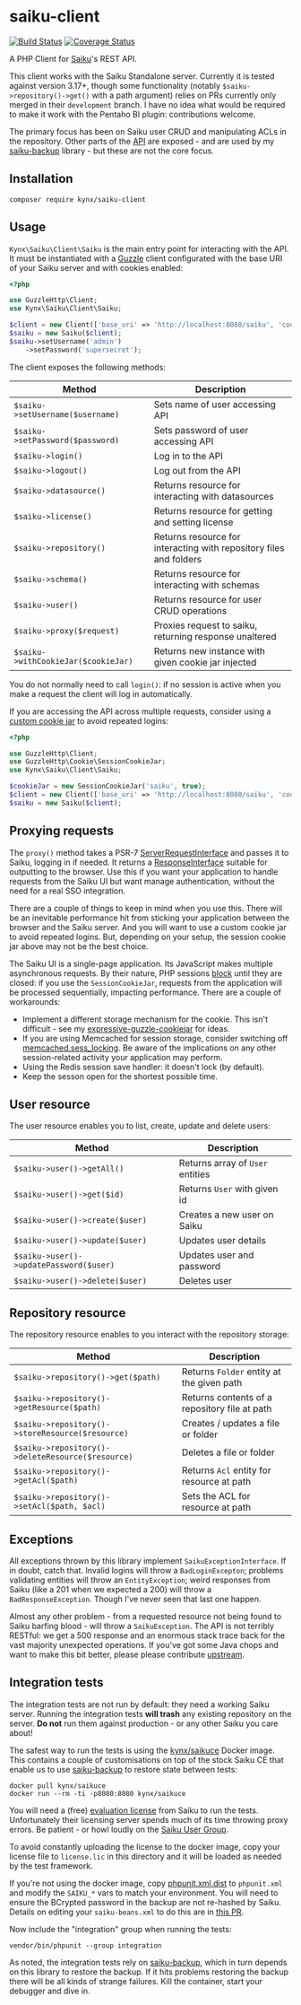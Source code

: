 # saiku-client

[![Build Status](https://travis-ci.org/kynx/saiku-client.svg?branch=master)](https://travis-ci.org/kynx/saiku-client)
[![Coverage Status](https://coveralls.io/repos/github/kynx/saiku-client/badge.svg?branch=master)](https://coveralls.io/github/kynx/saiku-client?branch=master)

A PHP Client for [Saiku]'s REST API.

This client works with the Saiku Standalone server. Currently it is tested against version 3.17+, though some 
functionality (notably `$saiku->repository()->get()` with a path argument) relies on PRs currently only merged in their 
`development` branch. I have no idea what would be required to make it work with the Pentaho BI plugin: contributions
welcome.

The primary focus has been on Saiku user CRUD and manipulating ACLs in the repository. Other parts of the [API] are 
exposed - and are used by my [saiku-backup] library - but these are not the core focus.


## Installation

```
composer require kynx/saiku-client
```

## Usage

`Kynx\Saiku\Client\Saiku` is the main entry point for interacting with the API. It must be instantiated with a [Guzzle] 
client configurated with the base URI of your Saiku server and with cookies enabled:

```php
<?php

use GuzzleHttp\Client;
use Kynx\Saiku\Client\Saiku;

$client = new Client(['base_uri' => 'http://localhost:8080/saiku', 'cookies' => true]);
$saiku = new Saiku($client);
$saiku->setUsername('admin')
    ->setPassword('supersecret');
``` 

The client exposes the following methods:

| Method                              | Description                                                                     |
| ----------------------------------- | ------------------------------------------------------------------------------- |
| `$saiku->setUsername($username)`    | Sets name of user accessing API                                                 |
| `$saiku->setPassword($password)`    | Sets password of user accessing API                                             |
| `$saiku->login()`                   | Log in to the API                                                               |
| `$saiku->logout()`                  | Log out from the API                                                            |
| `$saiku->datasource()`              | Returns resource for interacting with datasources                               |
| `$saiku->license()`                 | Returns resource for getting and setting license                                |
| `$saiku->repository()`              | Returns resource for interacting with repository files and folders              |
| `$saiku->schema()`                  | Returns resource for interacting with schemas                                   |
| `$saiku->user()`                    | Returns resource for user CRUD operations                                       |
| `$saiku->proxy($request)`           | Proxies request to saiku, returning response unaltered                          |
| `$saiku->withCookieJar($cookieJar)` | Returns new instance with given cookie jar injected                             |

You do not normally need to call `login()`: if no session is active when you make a request the client will log in 
automatically.

If you are accessing the API across multiple requests, consider using a [custom cookie jar] to avoid repeated logins:

```php
<?php

use GuzzleHttp\Client;
use GuzzleHttp\Cookie\SessionCookieJar;
use Kynx\Saiku\Client\Saiku;

$cookieJar = new SessionCookieJar('saiku', true);
$client = new Client(['base_uri' => 'http://localhost:8080/saiku', 'cookies' => $cookieJar]);
$saiku = new Saiku($client);
```

## Proxying requests

The `proxy()` method takes a PSR-7 [ServerRequestInterface] and passes it to Saiku, logging in if needed. It returns a 
[ResponseInterface] suitable for outputting to the browser. Use this if you want your application to handle requests 
from the Saiku UI but want manage authentication, without the need for a real SSO integration.

There are a couple of things to keep in mind when you use this. There will be an inevitable performance hit from 
sticking your application between the browser and the Saiku server. And you will want to use a custom cookie jar to 
avoid repeated logins. But, depending on your setup, the session cookie jar above may not be the best choice.

The Saiku UI is a single-page application. Its JavaScript makes multiple asynchronous requests. By their nature, PHP 
sessions [block] until they are closed: if you use the `SessionCookieJar`, requests from the application will be
processed sequentially, impacting performance. There are a couple of workarounds:

* Implement a different storage mechanism for the cookie. This isn't difficult - see my [expressive-guzzle-cookiejar] 
  for ideas.
* If you are using Memcached for session storage, consider switching off [memcached.sess_locking]. Be aware of the 
  implications on any other session-related activity your application may perform.
* Using the Redis session save handler: it doesn't lock (by default).
* Keep the sesson open for the shortest possible time. 


## User resource

The user resource enables you to list, create, update and delete users:

| Method                                  | Description                                                                 |
| --------------------------------------- | --------------------------------------------------------------------------- |
| `$saiku->user()->getAll()`              | Returns array of `User` entities                                            |
| `$saiku->user()->get($id)`              | Returns `User` with given id                                                |
| `$saiku->user()->create($user)`         | Creates a new user on Saiku                                                 |
| `$saiku->user()->update($user)`         | Updates user details                                                        |
| `$saiku->user()->updatePassword($user)` | Updates user and password                                                   |
| `$saiku->user()->delete($user)`         | Deletes user                                                                |


## Repository resource

The repository resource enables to you interact with the repository storage:

| Method                                            | Description                                                       |
| ------------------------------------------------- | ----------------------------------------------------------------- |
| `$saiku->repository()->get($path)`                | Returns `Folder` entity at the given path                         |
| `$saiku->repository()->getResource($path)`        | Returns contents of a repository file at path                     |
| `$saiku->repository()->storeResource($resource)`  | Creates / updates a file or folder                                |
| `$saiku->repository()->deleteResource($resource)` | Deletes a file or folder                                          |
| `$saiku->repository()->getAcl($path)`             | Returns `Acl` entity for resource at path                         |
| `$saiku->repository()->setAcl($path, $acl)`       | Sets the ACL for resource at path                                 |


## Exceptions

All exceptions thrown by this library implement `SaikuExceptionInterface`. If in doubt, catch that. Invalid logins will
throw a `BadLoginExcepton`; problems validating entities will throw an `EntityException`; weird responses from Saiku 
(like a 201 when we expected a 200) will throw a `BadResponseException`. Though I've never seen that last one happen.

Almost any other problem - from a requested resource not being found to Saiku barfing blood - will throw a 
`SaikuException`. The API is not terribly RESTful: we get a 500 response and an enormous stack trace back for the vast
majority unexpected operations. If you've got some Java chops and want to make this bit better, please please contribute 
[upstream]. 
 

## Integration tests

The integration tests are not run by default: they need a working Saiku server. Running the integration tests 
**will trash** any existing repository on the server. **Do not** run them against production - or any other Saiku you
care about!

The safest way to run the tests is using the [kynx/saikuce] Docker image. This contains a couple of customisations on 
top of the stock Saiku CE that enable us to use [saiku-backup] to restore state between tests:

```
docker pull kynx/saikuce
docker run --rm -ti -p8080:8080 kynx/saikuce
```

You will need a (free) [evaluation license] from Saiku to run the tests. Unfortunately their licensing server spends
much of its time throwing proxy errors. Be patient - or howl loudly on the [Saiku User Group]. 

To avoid constantly uploading the license to the docker image, copy your license file to `license.lic` in this directory 
and it will be loaded as needed by the test framework. 

If you're not using the docker image, copy [phpunit.xml.dist] to `phpunit.xml` and modify the `SAIKU_*` vars to match 
your environment. You will need to ensure the BCrypted password in the backup are not re-hashed by Saiku. Details on 
editing your `saiku-beans.xml` to do this are in [this PR]. 

Now include the "integration" group when running the tests:

```
vendor/bin/phpunit --group integration
```

As noted, the integration tests rely on [saiku-backup], which in turn depends on this library to restore the backup. If 
it hits problems restoring the backup there will be all kinds of strange failures. Kill the container, start your 
debugger and dive in.



[Saiku]: https://www.meteorite.bi/products/saiku
[API]: https://community.meteorite.bi/docs/
[Guzzle]: http://docs.guzzlephp.org/en/stable/
[custom cookie jar]: http://docs.guzzlephp.org/en/stable/request-options.html#cookies
[ServerRequestInterface]: https://www.php-fig.org/psr/psr-7/#321-psrhttpmessageserverrequestinterface
[ResponseInterface]: https://www.php-fig.org/psr/psr-7/#33-psrhttpmessageresponseinterface
[block]: https://ma.ttias.be/php-session-locking-prevent-sessions-blocking-in-requests/
[expressive-guzzle-cookiejar]: https://github.com/kynx/expressive-guzzle-cookiejar
[memcached.sess_locking]: http://php.net/manual/en/memcached.configuration.php#ini.memcached.sess-locking
[upstream]: https://github.com/OSBI/saiku
[kynx/saikuce]: https://hub.docker.com/r/kynx/saikuce
[saiku-backup]: https://github.com/kynx/saiku-backup
[evaluation license]: https://licensing.meteorite.bi
[Saiku User Group]: https://groups.google.com/a/saiku.meteorite.bi/forum/#!forum/user
[phpunit.xml.dist]: ./phpunit.xml.dist
[this PR]: https://github.com/OSBI/saiku/pull/689
